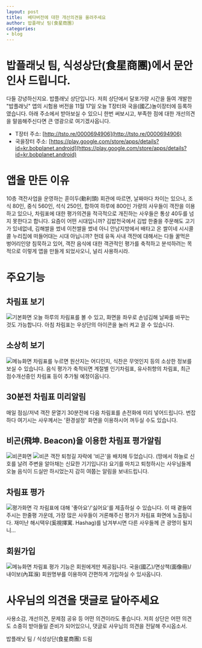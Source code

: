 ```yaml
---
layout: post
title:  베타버전에 대한 개선의견을 올려주세요
author: 밥플래닛 팀(食星商團)
categories:
- blog
---
```


# 밥플래닛 팀, 식성상단(食星商團)에서 문안인사 드립니다.
다들 강녕하신지요. 밥플래닛 상단입니다. 
저희 상단에서 달포가량 시간을 들여 개발한 "밥플래닛" 앱의 시험용 버전을 11월 17일 오늘 T장터와 국을(國乙)놀이장터에 등록하였습니다.
아래 주소에서 받아보실 수 있으니 한번 써보시고, 부족한 점에 대한 개선의견을 말씀해주신다면 큰 영광으로 여기겠사옵니다.

- T장터 주소: [http://tsto.re/0000694906](http://tsto.re/0000694906)
- 국을장터 주소: [https://play.google.com/store/apps/details?id=kr.bobplanet.android](https://play.google.com/store/apps/details?id=kr.bobplanet.android)

# 앱을 만든 이유
10층 객잔사업을 운영하는 훈이두(勳利頭) 회관에 따르면, 날짜마다 차이는 있으나, 조식 80인, 중식 560인, 석식 250인, 합하여 하루에 800인 가량의 사우들이 객잔을 이용하고 있으나, 차림표에 대한 평가의견을 적극적으로 개진하는 사우들은 통상 40두를 넘지 못한다고 합니다. 
요즘이 어떤 시대입니까? 김밥천국에서 김밥 한줄을 주문해도 고기가 있네없네, 김해쌀을 썼네 이천쌀을 썼네 아니 안남지방에서 배타고 온 쌀이네 시시콜콜 누리집에 떠들어대는 시대 아닙니까? 
헌데 유독 사내 객잔에 대해서는 다들 꿀먹은 벙어리인양 침묵하고 있어, 객잔 음식에 대한 객관적인 평가를 축적하고 분석하려는 목적으로 이렇게 앱을 만들게 되었사오니, 널리 사용하시라.

# 주요기능

## 차림표 보기
![기본화면](/assets/images/main_320.png)
오늘 하루의 차림표를 볼 수 있고, 화면을 좌우로 손넘김해 날짜를 바꾸는 것도 가능합니다. 
아침 차림표는 우상단의 아이콘을 눌러 켜고 끌 수 있습니다.

## 소상히 보기
 ![메뉴화면](/assets/images/menu_320.png)
차림표를 누르면 원산지는 어디인지, 식찬은 무엇인지 등의 소상한 정보를 보실 수 있습니다.
음식 평가가 축적되면 계절별 인기차림표, 유사취향의 차림표, 최근 점수개선중인 차림표 등이 추가될 예정이옵니다.

## 30분전 차림표 미리알림
매일 점심/저녁 객잔 문열기 30분전에 다음 차림표를 손전화에 미리 넣어드립니다. 
번잡하다 여기시는 사우께서는 '환경설정' 화면을 이용하시어 꺼두실 수도 있습니다.

## 비곤(飛坤. Beacon)을 이용한 차림표 평가알림
![비콘화면](/assets/images/beacon_320.png) ![비콘](/assets/images/raspberry.png)
객잔 퇴청길 자락에 '비곤'을 배치해 두었습니다. (땅에서 하늘로 신호를 날려 주변을 알아채는 신묘한 기기입니다)
요기를 마치고 퇴청하시는 사우님들께 오늘 음식이 드실만 하시었는지 감히 여쭙는 알림을 보내드립니다.

## 차림표 평가
![평가화면](/assets/images/score_320.png)
각 차림표에 대해 '좋아요'/'싫어요'를 제출하실 수 있습니다. 
이 때 곁들여주시는 한줄평 가운데, 가장 많은 사우들이 거론해주신 평가가 차림표 화면에 노출됩니다.
재미난 해시택우(奚視擇寓. Hashag)를 남겨부시면 다른 사우들께 큰 광명이 될지니...

## 회원가입
![메뉴화면](/assets/images/login_320.png)
차림표 평가 기능은 회원에게만 제공됩니다. 국을(國乙)/면상책(面像冊)/내이보(內耳湺) 회원명부를 이용하여 간편하게 가입하실 수 있사옵니다.

# 사우님의 의견을 댓글로 달아주세요
사용소감, 개선의견, 문제점 공유 등 어떤 의견이라도 좋습니다. 저희 상단은 어떤 의견도 소중히 받아들일 준비가 되어있으니, 댓글로 사우님의 의견을 전달해 주시옵소서.

밥플래닛 팀 / 식성상단(食星商團) 드림
